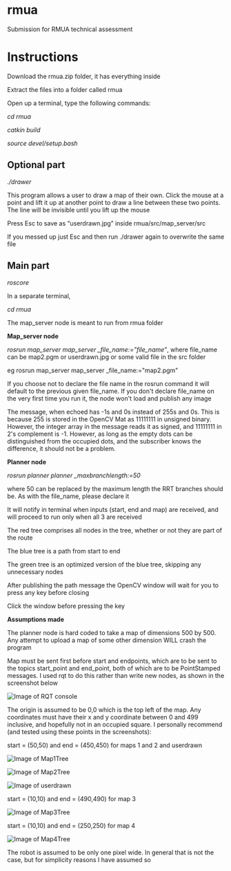 # rmua
Submission for RMUA technical assessment
# Instructions
Download the rmua.zip folder, it has everything inside

Extract the files into a folder called rmua

Open up a terminal, type the following commands:

*cd rmua*

*catkin build*

*source devel/setup.bash*
## Optional part
*./drawer*

This program allows a user to draw a map of their own. Click the mouse at a point and lift it up at another point to draw a line between these two points. The line will be invisible until you lift up the mouse 

Press Esc to save as “userdrawn.jpg” inside rmua/src/map_server/src 

If you messed up just Esc and then run ./drawer again to overwrite the same file

## Main part
*roscore*

In a separate terminal, 

*cd rmua*

The map_server node is meant to run from rmua folder

**Map_server node**

*rosrun map_server map_server _file_name:="file_name"*, where file_name can be map2.pgm or userdrawn.jpg or some valid file in the src folder

eg rosrun map_server map_server _file_name:="map2.pgm"

If you choose not to declare the file name in the rosrun command it will default to the previous given file_name. If you don't declare file_name on the very first time you run it, the node won't load and publish any image

The message, when echoed has -1s and 0s instead of 255s and 0s. This is because 255 is stored in the OpenCV Mat as 11111111 in unsigned binary. However, the integer array in the message reads it as signed, and 11111111 in 2's complement is -1. However, as long as the empty dots can be distinguished from the occupied dots, and the subscriber knows the difference, it should not be a problem.

**Planner node**

*rosrun planner planner _maxbranchlength:=50*

where 50 can be replaced by the maximum length the RRT branches should be. As with the file_name, please declare it

It will notify in terminal when inputs (start, end and map) are received, and will proceed to run only when all 3 are received

The red tree comprises all nodes in the tree, whether or not they are part of the route

The blue tree is a path from start to end

The green tree is an optimized version of the blue tree, skipping any unnecessary nodes

After publishing the path message the OpenCV window will wait for you to press any key before closing

Click the window before pressing the key


**Assumptions made**

The planner node is hard coded to take a map of dimensions 500 by 500. Any attempt to upload a map of some other dimension WILL crash the program

Map must be sent first before start and endpoints, which are to be sent to the topics start_point and end_point, both of which are to be PointStamped messages. I used rqt to do this rather than write new nodes, as shown in the screenshot below

![Image of RQT console](https://github.com/proflim123/rmua/blob/main/RQT.png?raw=true)

The origin is assumed to be 0,0 which is the top left of the map. Any coordinates must have their x and y coordinate between 0 and 499 inclusive, and hopefully not in an occupied square. I personally recommend (and tested using these points in the screenshots):

start = (50,50) and end = (450,450) for maps 1 and 2 and userdrawn

![Image of Map1Tree](https://github.com/proflim123/rmua/blob/main/Map1Tree.png?raw=true)

![Image of Map2Tree](https://github.com/proflim123/rmua/blob/main/Map2Tree.png?raw=true)

![Image of userdrawn](https://github.com/proflim123/rmua/blob/main/UserMapTree.png?raw=true)

start = (10,10) and end = (490,490) for map 3

![Image of Map3Tree](https://github.com/proflim123/rmua/blob/main/Map3Tree.png?raw=true)

start = (10,10) and end = (250,250) for map 4

![Image of Map4Tree](https://github.com/proflim123/rmua/blob/main/Map4Tree.png?raw=true)

The robot is assumed to be only one pixel wide. In general that is not the case, but for simplicity reasons I have assumed so
